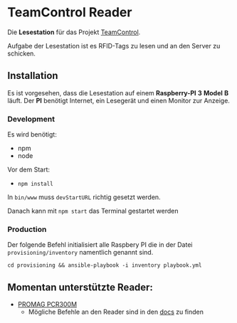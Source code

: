 # TeamControl Reader

Die **Lesestation** für das Projekt [TeamControl](https://github.com/Race4Hospiz/teamcontrol).

Aufgabe der Lesestation ist es RFID-Tags zu lesen und an den Server zu schicken.

## Installation
Es ist vorgesehen, dass die Lesestation auf einem __Raspberry-PI__ __3__ __Model__ __B__ läuft. Der __PI__ benötigt Internet, ein Lesegerät und einen Monitor zur Anzeige.

### Development

Es wird benötigt:

- npm
- node

Vor dem Start:

- `npm install`

In `bin/www` muss `devStartURL` richtig gesetzt werden.

Danach kann mit `npm start` das Terminal gestartet werden

### Production

Der folgende Befehl initialisiert alle Raspbery PI die in der Datei `provisioning/inventory` namentlich genannt sind.

    cd provisioning && ansible-playbook -i inventory playbook.yml

## Momentan unterstützte Reader:

- [PROMAG PCR300M](http://www.promageurope.com/products/rfid-readers-and-writers/rfid-reader-pcr300.htm)
  - Mögliche Befehle an den Reader sind in den [docs](docs) zu finden
